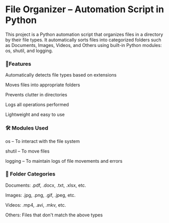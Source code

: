 # File Organizer – Automation Script in Python
This project is a Python automation script that organizes files in a directory by their file types. It automatically sorts files into categorized folders such as Documents, Images, Videos, and Others using built-in Python modules: os, shutil, and logging.

### 🚀Features
Automatically detects file types based on extensions

Moves files into appropriate folders

Prevents clutter in directories

Logs all operations performed

Lightweight and easy to use

### 🛠️ Modules Used
os – To interact with the file system

shutil – To move files

logging – To maintain logs of file movements and errors

### 📁 Folder Categories
Documents: .pdf, .docx, .txt, .xlsx, etc.

Images: .jpg, .png, .gif, .jpeg, etc.

Videos: .mp4, .avi, .mkv, etc.

Others: Files that don't match the above types
